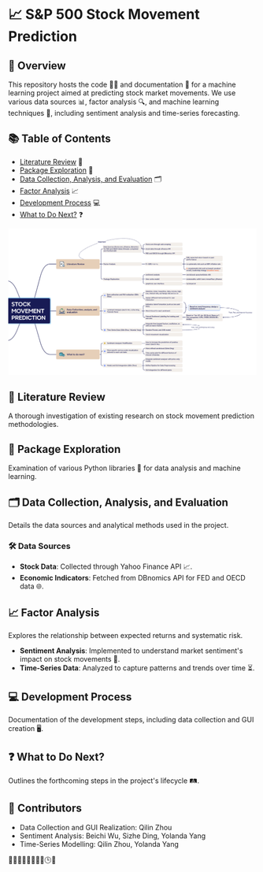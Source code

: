 # 📈 S&P 500 Stock Movement Prediction

## 🌟 Overview
This repository hosts the code 🧑‍💻 and documentation 📄 for a machine learning project aimed at predicting stock market movements. We use various data sources 📊, factor analysis 🔍, and machine learning techniques 🤖, including sentiment analysis and time-series forecasting.

## 📚 Table of Contents
- [Literature Review](##literature-review) 📖
- [Package Exploration](##package-exploration) 🔎
- [Data Collection, Analysis, and Evaluation](##data-collection-analysis-and-evaluation) 🗂️
- [Factor Analysis](##factor-analysis) 📈
- [Development Process](##development-process) 💻
- [What to Do Next?](##what-to-do-next) ❓

![Project Scheme](Scheme.png)

## 📖 Literature Review
A thorough investigation of existing research on stock movement prediction methodologies.

## 🔎 Package Exploration
Examination of various Python libraries 🐍 for data analysis and machine learning.

## 🗂️ Data Collection, Analysis, and Evaluation
Details the data sources and analytical methods used in the project.

### 🛠️ Data Sources
- **Stock Data**: Collected through Yahoo Finance API 📈.
- **Economic Indicators**: Fetched from DBnomics API for FED and OECD data 🌐.

## 📈 Factor Analysis
Explores the relationship between expected returns and systematic risk.
- **Sentiment Analysis**: Implemented to understand market sentiment's impact on stock movements 💬.
- **Time-Series Data**: Analyzed to capture patterns and trends over time ⏳.

## 💻 Development Process
Documentation of the development steps, including data collection and GUI creation 🖥️.

## ❓ What to Do Next?
Outlines the forthcoming steps in the project's lifecycle 🛤️.

## 👥 Contributors
- Data Collection and GUI Realization: Qilin Zhou 
- Sentiment Analysis: Beichi Wu, Sizhe Ding, Yolanda Yang 
- Time-Series Modelling: Qilin Zhou, Yolanda Yang 

👨‍💼👨‍💼👩‍💼👩‍💼🕒👥
